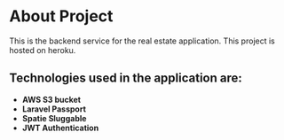 # About Project


This is the backend service for the real estate application. This project is hosted on heroku.


## Technologies used in the application are:

- **AWS S3 bucket**
- **Laravel Passport**
- **Spatie Sluggable**
- **JWT Authentication**